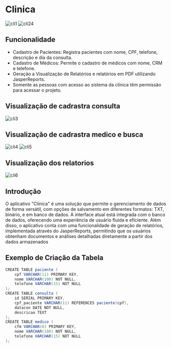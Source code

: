 # Clinica
![cli1](https://github.com/user-attachments/assets/455f6dda-1f6a-448a-adca-c123b9258ebc)
![cli24](https://github.com/user-attachments/assets/e655cd43-3bb9-4bbc-bbf3-5b8712e1c55a)

## Funcionalidade 

- Cadastro de Pacientes: Registra pacientes com nome, CPF, telefone, descrição e dia da consulta.
- Cadastro de Médicos: Permite o cadastro de médicos com nome, CRM e telefone.
- Geração a Visualização de Relatórios e relatórios em PDF utilizando JasperReports.
- Somente as pessoas com acesso ao sistema da clínica têm permissão para acessar o projeto.
## Visualização de cadrastra consulta

![cli3](https://github.com/user-attachments/assets/e4a9edf0-40c1-451f-9a7e-04d490f383fa)

##  Visualização de cadrastra medico e busca

![cli4](https://github.com/user-attachments/assets/e1585c30-d7de-49e7-8ef2-0a7ebd63947b)
![cli5](https://github.com/user-attachments/assets/169f3d9d-7bdd-4298-a766-fc4aca076f18)

## Visualização dos relatorios 

![cli6](https://github.com/user-attachments/assets/33e5aea7-4488-44cc-9620-f819210d75df)

## Introdução 

O aplicativo "Clínica" é uma solução que permite o gerenciamento de dados de forma versátil, com opções de salvamento em diferentes formatos: TXT, binário, e em banco de dados. A interface atual está integrada com o banco de dados, oferecendo uma experiência de usuário fluida e eficiente. Além disso, o aplicativo conta com uma funcionalidade de geração de relatórios, implementada através do JasperReports, permitindo que os usuários obtenham documentos e análises detalhadas diretamente a partir dos dados armazenados

## Exemplo de Criação da Tabela

```java
CREATE TABLE paciente (
    cpf VARCHAR(11) PRIMARY KEY,
    nome VARCHAR(100) NOT NULL,
    telefone VARCHAR(15) NOT NULL
);
CREATE TABLE consulta (
    id SERIAL PRIMARY KEY,
    cpf_paciente VARCHAR(11) REFERENCES paciente(cpf),
    datacon DATE NOT NULL,
    descricao TEXT
);
CREATE TABLE medico (
    cfm VARCHAR(6) PRIMARY KEY,
    nome VARCHAR(100) NOT NULL,
    telefone VARCHAR(15) NOT NULL
);
```


